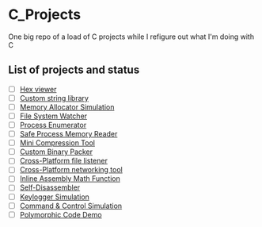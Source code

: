# C_Projects
One big repo of a load of C projects while I refigure out what I'm doing with C 

## List of projects and status                
- [ ] [Hex viewer](./hex_viewer/)
- [ ] [Custom string library](./custom_string_library/)
- [ ] [Memory Allocator Simulation](./memory_allocator_simulation/)
- [ ] [File System Watcher](./file_system_watcher/)
- [ ] [Process Enumerator](./process_enumerator/)
- [ ] [Safe Process Memory Reader](./safe_process_memory_reader/)
- [ ] [Mini Compression Tool](./mini_compression_tool/)
- [ ] [Custom Binary Packer](./custom_binary_packer/)
- [ ] [Cross-Platform file listener](./cross_platform_file_listener/)
- [ ] [Cross-Platform networking tool](./cross_platform_networking_tool/)
- [ ] [Inline Assembly Math Function](./inline_assembly_math_function/)
- [ ] [Self-Disassembler](./self_disassembler/)
- [ ] [Keylogger Simulation](./keylogger_simulation/)
- [ ] [Command & Control Simulation](./command_and_control_simulation/)
- [ ] [Polymorphic Code Demo](./polymorphic_code_demo/)
